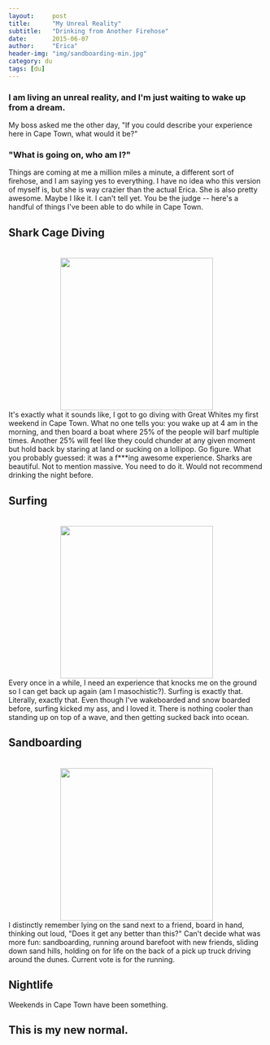 ```yaml
---
layout:     post
title:      "My Unreal Reality"
subtitle:   "Drinking from Another Firehose"
date:       2015-06-07
author:     "Erica"
header-img: "img/sandboarding-min.jpg"
category: du
tags: [du]
---
```


<h3 class="section-heading">I am living an unreal reality, and I'm just waiting to wake up from a dream.</h3>

My boss asked me the other day, "If you could describe your experience here in Cape Town, what would it be?"

<h3>"What is going on, who am I?"</h3>

Things are coming at me a million miles a minute, a different sort of firehose, and I am saying yes to everything. I have no idea who this version of myself is, but she is way crazier than the actual Erica. She is also pretty awesome. Maybe I like it. I can't tell yet. You be the judge -- here's a handful of things I've been able to do while in Cape Town.

<h2 class="secion-heading">Shark Cage Diving</h2>
<center><img src="{{site.url}}/img/shark.jpg" height="300px" width="300px" style="padding-top:20px"/></center>
It's exactly what it sounds like, I got to go diving with Great Whites my first weekend in Cape Town. What no one tells you: you wake up at 4 am in the morning, and then board a boat where 25% of the people will barf multiple times. Another 25% will feel like they could chunder at any given moment but hold back by staring at land or sucking on a lollipop. Go figure. What you probably guessed: it was a f***ing awesome experience. Sharks are beautiful. Not to mention massive. You need to do it. Would not recommend drinking the night before.

<h2 class="secion-heading">Surfing</h2>
<center><img src="{{site.url}}/img/surfing.jpg" height="300px" width="300px" style="padding-top:20px"/></center>
Every once in a while, I need an experience that knocks me on the ground so I can get back up again (am I masochistic?). Surfing is exactly that. Literally, exactly that. Even though I've wakeboarded and snow boarded before, surfing kicked my ass, and I loved it. There is nothing cooler than standing up on top of a wave, and then getting sucked back into ocean.

<h2 class="secion-heading">Sandboarding</h2>
<center><img src="{{site.url}}/img/sand-min.jpg" height="300px" width="300px" style="padding-top:20px"/></center>
I distinctly remember lying on the sand next to a friend, board in hand, thinking out loud, "Does it get any better than this?" Can't decide what was more fun: sandboarding, running around barefoot with new friends, sliding down sand hills, holding on for life on the back of a pick up truck driving around the dunes. Current vote is for the running.

<h2 class="secion-heading">Nightlife</h2>
Weekends in Cape Town have been something.

<h2>This is my new normal.</h2>